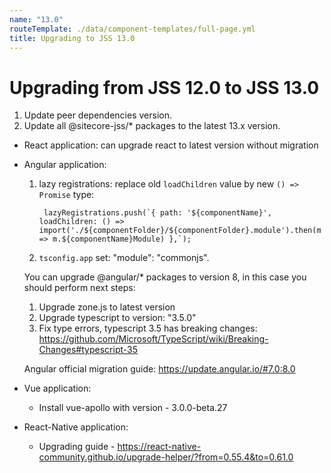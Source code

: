 ```yaml
---
name: "13.0"
routeTemplate: ./data/component-templates/full-page.yml
title: Upgrading to JSS 13.0
---
```


# Upgrading from JSS 12.0 to JSS 13.0

1. Update peer dependencies version. 
1. Update all @sitecore-jss/* packages to the latest 13.x version.
* React application: can upgrade react to latest version without migration
* Angular application:
	1. lazy registrations: replace old `loadChildren` value by new `() => Promise` type:
			
			lazyRegistrations.push(`{ path: '${componentName}', loadChildren: () => import('./${componentFolder}/${componentFolder}.module').then(m => m.${componentName}Module) },`);
			
	1. `tsconfig.app` set: "module": "commonjs".
	
	You can upgrade @angular/* packages to version 8, in this case you should perform next steps:
	1. Upgrade zone.js to latest version
	1. Upgrade typescript to version: "3.5.0"
	1. Fix type errors, typescript 3.5 has breaking changes: https://github.com/Microsoft/TypeScript/wiki/Breaking-Changes#typescript-35
    
	Angular official migration guide: https://update.angular.io/#7.0:8.0
* Vue application:
	* Install vue-apollo with version - 3.0.0-beta.27
* React-Native application:
	* Upgrading guide - https://react-native-community.github.io/upgrade-helper/?from=0.55.4&to=0.61.0

